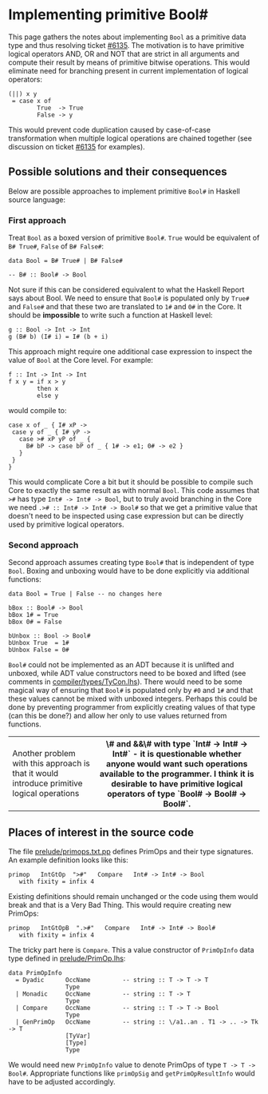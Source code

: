 # Implementing primitive Bool\#


This page gathers the notes about implementing `Bool` as a primitive data type and thus resolving ticket [\#6135](https://gitlab.haskell.org//ghc/ghc/issues/6135). The motivation is to have primitive logical operators AND, OR and NOT that are strict in all arguments and compute their result by means of primitive bitwise operations. This would eliminate need for branching present in current implementation of logical operators:

```wiki
(||) x y
 = case x of
        True  -> True
        False -> y
```


This would prevent code duplication caused by case-of-case transformation when multiple logical operations are chained together (see discussion on ticket [\#6135](https://gitlab.haskell.org//ghc/ghc/issues/6135) for examples).

## Possible solutions and their consequences


Below are possible approaches to implement primitive `Bool#` in Haskell source language:

### First approach


Treat `Bool` as a boxed version of primitive `Bool#`. `True` would be equivalent of `B# True#`, `False` of `B# False#`:

```wiki
data Bool = B# True# | B# False# 

-- B# :: Bool# -> Bool
```


Not sure if this can be considered equivalent to what the Haskell Report says about Bool. We need to ensure that `Bool#` is populated only by `True#` and `False#` and that these two are translated to `1#` and `0#` in the Core. It should be **impossible** to write such a function at Haskell level:

```wiki
g :: Bool -> Int -> Int
g (B# b) (I# i) = I# (b + i)
```


This approach might require one additional case expression to inspect the value of `Bool` at the Core level. For example:

```wiki
f :: Int -> Int -> Int
f x y = if x > y
        then x
        else y
```


would compile to:

```wiki
case x of _ { I# xP ->
 case y of _ { I# yP ->
   case ># xP yP of _ {
     B# bP -> case bP of _ { 1# -> e1; 0# -> e2 }
   }
 }
}
```


This would complicate Core a bit but it should be possible to compile such Core to exactly the same result as with normal `Bool`. This code assumes that `>#` has type `Int# -> Int# -> Bool`, but to truly avoid branching in the Core we need `.># :: Int# -> Int# -> Bool#` so that we get a primitive value that doesn't need to be inspected using case expression but can be directly used by primitive logical operators.
 

### Second approach


Second approach assumes creating type `Bool#` that is independent of type `Bool`. Boxing and unboxing would have to be done explicitly via additional functions:

```wiki
data Bool = True | False -- no changes here

bBox :: Bool# -> Bool
bBox 1# = True
bBox 0# = False

bUnbox :: Bool -> Bool#
bUnbox True  = 1#
bUnbox False = 0#
```

`Bool#` could not be implemented as an ADT because it is unlifted and unboxed, while ADT value constructors need to be boxed and lifted (see comments in [compiler/types/TyCon.lhs](/trac/ghc/browser/ghc/compiler/types/TyCon.lhs)). There would need to be some magical way of ensuring that `Bool#` is populated only by `#0` and `1#` and that these values cannot be mixed with unboxed integers. Perhaps this could be done by preventing programmer from explicitly creating values of that type (can this be done?) and allow her only to use values returned from functions.

<table><tr><td>Another problem with this approach is that it would introduce primitive logical operations </td>
<th>\# and &&\# with type `Int# -> Int# -> Int#` - it is questionable whether anyone would want such operations available to the programmer. I think it is desirable to have primitive logical operators of type `Bool# -> Bool# -> Bool#`.
</th></tr></table>

## Places of interest in the source code


The file [prelude/primops.txt.pp](/trac/ghc/browser/ghc/prelude/primops.txt.pp) defines PrimOps and their type signatures. An example definition looks like this:

```wiki
primop   IntGtOp  ">#"   Compare   Int# -> Int# -> Bool
   with fixity = infix 4
```


Existing definitions should remain unchanged or the code using them would break and that is a Very Bad Thing. This would require creating new PrimOps:

```wiki
primop   IntGtOpB  ".>#"   Compare   Int# -> Int# -> Bool#
   with fixity = infix 4
```


The tricky part here is `Compare`. This a value constructor of `PrimOpInfo` data type defined in [prelude/PrimOp.lhs](/trac/ghc/browser/ghc/prelude/PrimOp.lhs):

```wiki
data PrimOpInfo
  = Dyadic      OccName         -- string :: T -> T -> T
                Type
  | Monadic     OccName         -- string :: T -> T
                Type
  | Compare     OccName         -- string :: T -> T -> Bool
                Type
  | GenPrimOp   OccName         -- string :: \/a1..an . T1 -> .. -> Tk -> T
                [TyVar]
                [Type]
                Type
```


We would need new `PrimOpInfo` value to denote PrimOps of type `T -> T -> Bool#`. Appropriate functions like `primOpSig` and `getPrimOpResultInfo` would have to be adjusted accordingly.

